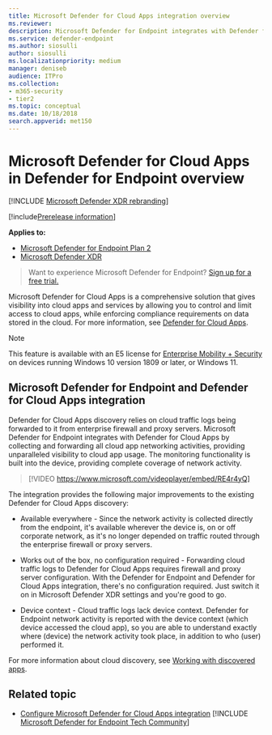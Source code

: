 ```yaml
---
title: Microsoft Defender for Cloud Apps integration overview
ms.reviewer:
description: Microsoft Defender for Endpoint integrates with Defender for Cloud Apps by forwarding all cloud app networking activities.
ms.service: defender-endpoint
ms.author: siosulli
author: siosulli
ms.localizationpriority: medium
manager: deniseb
audience: ITPro
ms.collection: 
- m365-security
- tier2
ms.topic: conceptual
ms.date: 10/18/2018
search.appverid: met150
---
```


# Microsoft Defender for Cloud Apps in Defender for Endpoint overview

[!INCLUDE [Microsoft Defender XDR rebranding](../includes/microsoft-defender.md)]

[!include[Prerelease information](../includes/prerelease.md)]

**Applies to:**

- [Microsoft Defender for Endpoint Plan 2](https://go.microsoft.com/fwlink/p/?linkid=2154037)
- [Microsoft Defender XDR](https://go.microsoft.com/fwlink/?linkid=2118804)


> Want to experience Microsoft Defender for Endpoint? [Sign up for a free trial.](https://signup.microsoft.com/create-account/signup?products=7f379fee-c4f9-4278-b0a1-e4c8c2fcdf7e&ru=https://aka.ms/MDEp2OpenTrial?ocid=docs-wdatp-exposedapis-abovefoldlink)

Microsoft Defender for Cloud Apps is a comprehensive solution that gives visibility into cloud apps and services by allowing you to control and limit access to cloud apps, while enforcing compliance requirements on data stored in the cloud. For more information, see [Defender for Cloud Apps](/defender-cloud-apps/what-is-cloud-app-security).

> [!NOTE]
> This feature is available with an E5 license for [Enterprise Mobility + Security](https://www.microsoft.com/cloud-platform/enterprise-mobility-security) on devices running Windows 10 version 1809 or later, or Windows 11.

## Microsoft Defender for Endpoint and Defender for Cloud Apps integration

Defender for Cloud Apps discovery relies on cloud traffic logs being forwarded to it from enterprise firewall and proxy servers. Microsoft Defender for Endpoint integrates with Defender for Cloud Apps by collecting and forwarding all cloud app networking activities, providing unparalleled visibility to cloud app usage. The monitoring functionality is built into the device, providing complete coverage of network activity.

> [!VIDEO https://www.microsoft.com/videoplayer/embed/RE4r4yQ]

The integration provides the following major improvements to the existing Defender for Cloud Apps discovery:

- Available everywhere - Since the network activity is collected directly from the endpoint, it's available wherever the device is, on or off corporate network, as it's no longer depended on traffic routed through the enterprise firewall or proxy servers.

- Works out of the box, no configuration required - Forwarding cloud traffic logs to Defender for Cloud Apps requires firewall and proxy server configuration. With the Defender for Endpoint and Defender for Cloud Apps integration, there's no configuration required. Just switch it on in Microsoft Defender XDR settings and you're good to go.

- Device context - Cloud traffic logs lack device context. Defender for Endpoint network activity is reported with the device context (which device accessed the cloud app), so you are able to understand exactly where (device) the network activity took place, in addition to who (user) performed it.

For more information about cloud discovery, see [Working with discovered apps](/defender-cloud-apps/discovered-apps).

## Related topic

- [Configure Microsoft Defender for Cloud Apps integration](microsoft-cloud-app-security-config.md)
[!INCLUDE [Microsoft Defender for Endpoint Tech Community](../includes/defender-mde-techcommunity.md)]

